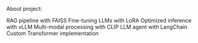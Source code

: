 About project:

RAG pipeline with FAISS
Fine-tuning LLMs with LoRA
Optimized inference with vLLM
Multi-modal processing with CLIP
LLM agent with LangChain
Custom Transformer implementation
